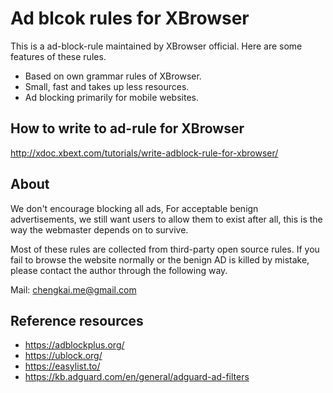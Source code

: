 # Ad blcok rules for XBrowser


This is a ad-block-rule maintained by XBrowser official.  Here are some features of these rules.


- Based on own grammar rules of XBrowser.
- Small, fast and takes up less resources.
- Ad blocking primarily for mobile websites.


## How to write to ad-rule for XBrowser


http://xdoc.xbext.com/tutorials/write-adblock-rule-for-xbrowser/

## About


We don't encourage blocking all ads, For acceptable benign advertisements, we still want users to allow them to exist after all, this is the way the webmaster depends on to survive.

Most of these rules are collected from third-party open source rules. If you fail to browse the website normally or the benign AD is killed by mistake, please contact the author through the following way.


Mail: chengkai.me@gmail.com

## Reference resources


- https://adblockplus.org/
- https://ublock.org/
- https://easylist.to/
- https://kb.adguard.com/en/general/adguard-ad-filters



